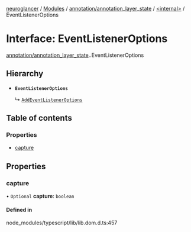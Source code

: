 [neuroglancer](../README.md) / [Modules](../modules.md) / [annotation/annotation\_layer\_state](../modules/annotation_annotation_layer_state.md) / [<internal\>](../modules/annotation_annotation_layer_state._internal_.md) / EventListenerOptions

# Interface: EventListenerOptions

[annotation/annotation_layer_state](../modules/annotation_annotation_layer_state.md).[<internal>](../modules/annotation_annotation_layer_state._internal_.md).EventListenerOptions

## Hierarchy

- **`EventListenerOptions`**

  ↳ [`AddEventListenerOptions`](annotation_annotation_layer_state._internal_.AddEventListenerOptions.md)

## Table of contents

### Properties

- [capture](annotation_annotation_layer_state._internal_.EventListenerOptions.md#capture)

## Properties

### capture

• `Optional` **capture**: `boolean`

#### Defined in

node_modules/typescript/lib/lib.dom.d.ts:457
